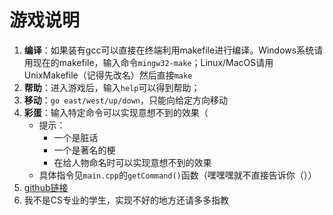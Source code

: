 # 游戏说明

1. **编译**：如果装有gcc可以直接在终端利用makefile进行编译。Windows系统请用现在的makefile，输入命令`mingw32-make`；Linux/MacOS请用UnixMakefile（记得先改名）然后直接`make`
2. **帮助**：进入游戏后，输入`help`可以得到帮助；
3. **移动**：`go east/west/up/down`，只能向给定方向移动
4. **彩蛋**：输入特定命令可以实现意想不到的效果（
   * 提示：
     * 一个是脏话
     * 一个是著名的梗
     * 在给人物命名时可以实现意想不到的效果
   * 具体指令见`main.cpp`的`getCommand()`函数（嘿嘿嘿就不直接告诉你（））
5. [github链接](https://github.com/ZhaoHongjue/2021_wk_oop_P2)
6. 我不是CS专业的学生，实现不好的地方还请多多指教